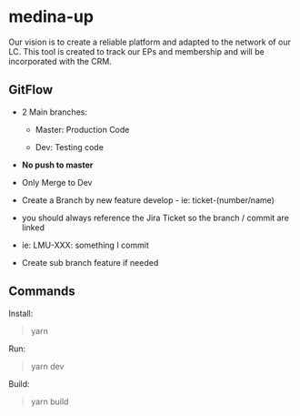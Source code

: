 # medina-up

Our vision is to create a reliable platform and adapted to the network of our LC. This tool is created to track our EPs and membership and will be incorporated with the CRM.

## GitFlow

* 2 Main branches:

  - Master: Production Code

  - Dev: Testing code

* **No push to master**

* Only Merge to Dev

* Create a Branch by new feature develop - ie: ticket-(number/name)

* you should always reference the Jira Ticket so the branch / commit are linked

* ie: LMU-XXX: something I commit

* Create sub branch feature if needed

## Commands

Install:

>yarn

Run:

>yarn dev

Build:

>yarn build
